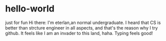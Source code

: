 # hello-world
just for fun
Hi there:
  I'm eterlan,an normal undergraduate. I heard that CS is better than strcture engineer in all aspects, and that's the reason why I try github. It feels like I am an invader to this land, haha. Typing feels good!
